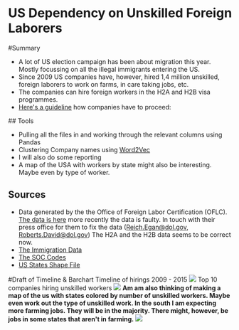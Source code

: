 # US Dependency on Unskilled Foreign Laborers

#Summary
- A lot of US election campaign has been about migration this year. Mostly
focussing on all the illegal immigrants entering the US.
- Since 2009 US companies have, however, hired 1,4 million unskilled, foreign
laborers to work on farms, in care taking jobs, etc.
- The companies can hire foreign workers in the H2A and H2B visa programmes.
- [Here's a guideline](https://www.uscis.gov/working-united-states/temporary-workers/h-2a-temporary-agricultural-workers) how companies have to proceed:

## Tools
- Pulling all the files in and working through the relevant columns using Pandas
- Clustering Company names using [Word2Vec](https://github.com/danielfrg/word2vec/blob/master/examples/word2vec.ipynb)
- I will also do some reporting
- A map of the USA with workers by state might also be interesting. Maybe even by
type of worker.

## Sources
- Data generated by the the Office of Foreign Labor Certification (OFLC). [The data is here](https://www.foreignlaborcert.doleta.gov/performancedata.cfm) more
recently the data is faulty. In touch with their press office for them
to fix the data (<Reich.Egan@dol.gov>, <Roberts.David@dol.gov>) The H2A and the
H2B data seems to be correct now.
- [The Immigration Data](https://www.foreignlaborcert.doleta.gov)
- [The SOC Codes](http://www.bls.gov/soc/soc_2010_definitions.xls)
- [US States Shape File](https://www.census.gov/geo/maps-data/data/cbf/cbf_state.html)


#Draft of Timeline & Barchart
Timeline of hirings 2009 - 2015
![](Unskilled_Workers_2009_2015.png)
Top 10 companies hiring unskilled workers
![](TOP10Companies.png)
**Am am also thinking of making a map of the us with states colored by number
of unskilled workers. Maybe even work out the type of unskilled work. In the
south I am expecting more farming jobs. They will be in the majority. There might,
however, be jobs in some states that aren't in farming.**
![](UnskilledlaborerMapSketch.jpg)
